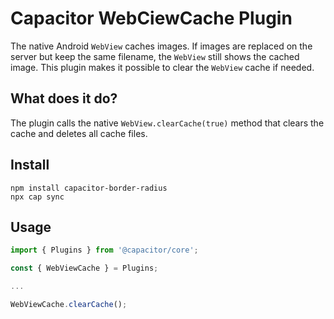 # Capacitor WebCiewCache Plugin

The native Android `WebView` caches images. If images are replaced on the server but keep the same filename, the `WebView` still shows the cached image. This plugin makes it possible to clear the `WebView` cache if needed.

## What does it do?

The plugin calls the native `WebView.clearCache(true)` method that clears the cache and deletes all cache files.

## Install

```
npm install capacitor-border-radius
npx cap sync
```

## Usage

```typescript
import { Plugins } from '@capacitor/core';

const { WebViewCache } = Plugins;

...

WebViewCache.clearCache();
```